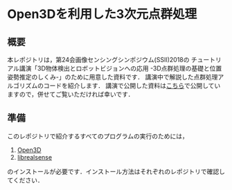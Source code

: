 # Open3Dを利用した3次元点群処理
## 概要
本レポジトリは，第24会画像センシングシンポジウム(SSII)2018の
チュートリアル講演「3D物体検出とロボットビジョンへの応用
-3D点群処理の基礎と位置姿勢推定のしくみ-」のために用意した資料です．
講演中で解説した点群処理アルゴリズムのコードを紹介します．
講演で公開した資料は[こちら]()で公開していますので，併せてご覧いただければ幸いです．

## 準備
このレポジトリで紹介するすべてのプログラムの実行のためには，
1. [Open3D](https://github.com/IntelVCL/Open3D)
2. [librealsense](https://github.com/IntelRealSense/librealsense)

のインストールが必要です．インストール方法はそれぞれのレポジトリで確認してください．

##